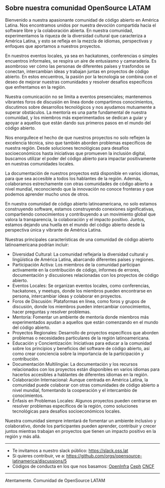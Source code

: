 ## Sobre nuestra comunidad OpenSource LATAM

Bienvenido a nuestra apasionante comunidad de código abierto en América Latina. Nos encontramos unidos por nuestra devoción compartida hacia el software libre y la colaboración abierta. En nuestra comunidad, experimentamos la riqueza de la diversidad cultural que caracteriza a América Latina, y esto se refleja en la mezcla de idiomas, perspectivas y enfoques que aportamos a nuestros proyectos.

En nuestros eventos locales, ya sea en hackatones, conferencias o simples encuentros informales, se respira un aire de entusiasmo y camaradería. Es asombroso ver cómo las personas de diferentes países y trasfondos se conectan, intercambian ideas y trabajan juntas en proyectos de código abierto. En estos encuentros, la pasión por la tecnología se combina con el deseo de mejorar nuestras comunidades y resolver desafíos específicos que enfrentamos en la región.

Nuestra comunicación no se limita a eventos presenciales; mantenemos vibrantes foros de discusión en línea donde compartimos conocimientos, discutimos sobre desarrollos tecnológicos y nos ayudamos mutuamente a superar obstáculos. La mentoría es una parte fundamental de nuestra comunidad, y los miembros más experimentados se dedican a guiar y apoyar a aquellos que están dando sus primeros pasos en el mundo del código abierto.

Nos enorgullece el hecho de que nuestros proyectos no solo reflejen la excelencia técnica, sino que también aborden problemas específicos de nuestra región. Desde soluciones tecnológicas para desafíos socioeconómicos hasta iniciativas que promueven la inclusión digital, buscamos utilizar el poder del código abierto para impactar positivamente en nuestras comunidades locales.

La documentación de nuestros proyectos está disponible en varios idiomas, para que sea accesible a todos los hablantes de la región. Además, colaboramos estrechamente con otras comunidades de código abierto a nivel mundial, reconociendo que la innovación no conoce fronteras y que podemos aprender mucho unos de otros.

En nuestra comunidad de código abierto latinoamericana, no solo estamos construyendo software, estamos construyendo conexiones significativas, compartiendo conocimientos y contribuyendo a un movimiento global que valora la transparencia, la colaboración y el impacto positivo. Juntos, estamos dejando una huella en el mundo del código abierto desde la perspectiva única y vibrante de América Latina.

Nuestras principales características de una comunidad de código abierto latinoamericana podrían incluir:
- Diversidad Cultural: La comunidad reflejaría la diversidad cultural y lingüística de América Latina, abarcando diferentes países y regiones.
- Participación Activa: Los miembros de la comunidad participan activamente en la contribución de código, informes de errores, documentación y discusiones relacionadas con los proyectos de código abierto.
- Eventos Locales: Se organizan eventos locales, como conferencias, hackatones, y meetups, donde los miembros pueden encontrarse en persona, intercambiar ideas y colaborar en proyectos.
- Foros de Discusión: Plataformas en línea, como foros y grupos de discusión, donde los miembros pueden intercambiar conocimientos, hacer preguntas y resolver problemas.
- Mentoría: Fomentar un ambiente de mentoría donde miembros más experimentados ayudan a aquellos que están comenzando en el mundo del código abierto.
- Proyectos Regionales: Desarrollo de proyectos específicos que aborden problemas o necesidades particulares de la región latinoamericana.
- Educación y Concientización: Iniciativas para educar a la comunidad sobre los principios y beneficios del software de código abierto, así como crear conciencia sobre la importancia de la participación y contribución.
- Documentación Multilingüe: La documentación y los recursos relacionados con los proyectos están disponibles en varios idiomas para hacerlos accesibles a hablantes de diferentes idiomas en la región.
- Colaboración Internacional: Aunque centrada en América Latina, la comunidad puede colaborar con otras comunidades de código abierto a nivel mundial, fomentando la cooperación y el intercambio de conocimientos.
- Énfasis en Problemas Locales: Algunos proyectos pueden centrarse en resolver problemas específicos de la región, como soluciones tecnológicas para desafíos socioeconómicos locales.

Nuestra comunidad siempre intentará de fomentar un ambiente inclusivo y colaborativo, donde los participantes pueden aprender, contribuir y crecer juntos mientras trabajan en proyectos que tienen un impacto positivo en la región y más allá.

---

- Te invitamos a nuestro slack público: https://slack.oss.lat
- Si quieres contribuir, ve a: https://github.com/orgs/opensource-latinamerica/discussions/5
- Códigos de conducta en los que nos basamos: [OpenInfra](https://github.com/opensource-latinamerica/openinframx/blob/main/CODE_OF_CONDUCT.es.md) [Ceph](https://ceph.io/en/code-of-conduct/) [CNCF](https://github.com/cncf/foundation/blob/main/code-of-conduct-languages/es.md)

---

Atentamente. Comunidad de OpenSource LATAM
